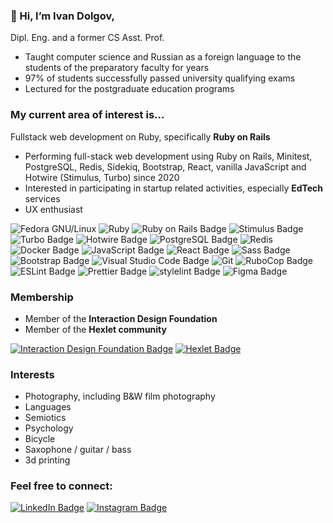 ### 👋 Hi, I’m Ivan Dolgov,
Dipl. Eng. and a former CS Asst. Prof.

- Taught computer science and Russian as a foreign language to the students of the preparatory faculty for years
- 97% of students successfully passed university qualifying exams
- Lectured for the postgraduate education programs

### My current area of interest is...
Fullstack web development on Ruby, specifically **Ruby on Rails**

- Performing full-stack web development using Ruby on Rails, Minitest, PostgreSQL, Redis, Sidekiq, Bootstrap, React, vanilla JavaScript and Hotwire (Stimulus, Turbo) since 2020
- Interested in participating in startup related activities, especially **EdTech** services
- UX enthusiast

![Fedora GNU/Linux](https://img.shields.io/badge/Fedora-294172?style=for-the-badge&logo=fedora&logoColor=white)
![Ruby](https://img.shields.io/badge/Ruby-CC342D?style=for-the-badge&logo=ruby&logoColor=white)
![Ruby on Rails Badge](https://img.shields.io/badge/Ruby%20on%20Rails-C00?logo=rubyonrails&logoColor=fff&style=for-the-badge)
![Stimulus Badge](https://img.shields.io/badge/Stimulus-77E8B9?logo=stimulus&logoColor=000&style=for-the-badge)
![Turbo Badge](https://img.shields.io/badge/Turbo-5CD8E5?logo=turbo&logoColor=000&style=for-the-badge)
![Hotwire Badge](https://img.shields.io/badge/Hotwire-FFE801?logo=hotwire&logoColor=000&style=for-the-badge)
![PostgreSQL Badge](https://img.shields.io/badge/PostgreSQL-4169E1?logo=postgresql&logoColor=fff&style=for-the-badge)
![Redis](https://img.shields.io/badge/redis-%23DD0031.svg?&style=for-the-badge&logo=redis&logoColor=white)
![Docker Badge](https://img.shields.io/badge/Docker-2496ED?logo=docker&logoColor=fff&style=for-the-badge)
![JavaScript Badge](https://img.shields.io/badge/JavaScript-F7DF1E?logo=javascript&logoColor=000&style=for-the-badge)
![React Badge](https://img.shields.io/badge/React-61DAFB?logo=react&logoColor=000&style=for-the-badge)
![Sass Badge](https://img.shields.io/badge/Sass-C69?logo=sass&logoColor=fff&style=for-the-badge)
![Bootstrap Badge](https://img.shields.io/badge/Bootstrap-7952B3?logo=bootstrap&logoColor=fff&style=for-the-badge)
![Visual Studio Code Badge](https://img.shields.io/badge/Visual%20Studio%20Code-007ACC?logo=visualstudiocode&logoColor=fff&style=for-the-badge)
![Git](https://img.shields.io/badge/Git-F05032?style=for-the-badge&logo=git&logoColor=white)
![RuboCop Badge](https://img.shields.io/badge/RuboCop-000?logo=rubocop&logoColor=fff&style=for-the-badge)
![ESLint Badge](https://img.shields.io/badge/ESLint-4B32C3?logo=eslint&logoColor=fff&style=for-the-badge)
![Prettier Badge](https://img.shields.io/badge/Prettier-F7B93E?logo=prettier&logoColor=fff&style=for-the-badge)
![stylelint Badge](https://img.shields.io/badge/stylelint-263238?logo=stylelint&logoColor=fff&style=for-the-badge)
![Figma Badge](https://img.shields.io/badge/Figma-F24E1E?logo=figma&logoColor=fff&style=for-the-badge)

### Membership
- Member of the **Interaction Design Foundation**
- Member of the **Hexlet community**

[![Interaction Design Foundation Badge](https://img.shields.io/badge/Interaction%20Design%20Foundation-2B2B2B?logo=interactiondesignfoundation&logoColor=fff&style=for-the-badge)](https://www.interaction-design.org/members/ivan-dolgov/certificate/membership/mc_S2HtgzB0M)
[![Hexlet Badge](https://img.shields.io/badge/Hexlet-116EF5?logo=hexlet&logoColor=fff&style=for-the-badge)](https://ru.hexlet.io/u/johanla0)

### Interests
- Photography, including B&W film photography
- Languages
- Semiotics
- Psychology
- Bicycle
- Saxophone / guitar / bass
- 3d printing

### Feel free to connect:
[![LinkedIn Badge](https://img.shields.io/badge/LinkedIn-0A66C2?logo=linkedin&logoColor=fff&style=for-the-badge)](https://www.linkedin.com/in/ivandolgov1/)
[![Instagram Badge](https://img.shields.io/badge/Instagram-E4405F?logo=instagram&logoColor=fff&style=for-the-badge)](https://instagram.com/johanla0)
